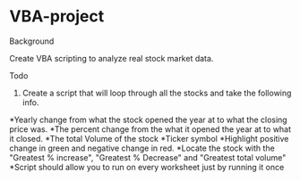 # VBA-project
Background 

Create VBA scripting to analyze real stock market data.

Todo

1. Create a script that will loop through all the stocks and take the following info.


*Yearly change from what the stock opened the year at to what the closing price was.
*The percent change from the what it opened the year at to what it closed.
*The total Volume of the stock
*Ticker symbol
*Highlight positive change in green and negative change in red.
*Locate the stock with the "Greatest % increase", "Greatest % Decrease" and "Greatest total volume"
*Script should allow you to run on every worksheet just by running it once
